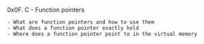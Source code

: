 0x0F. C - Function pointers

	- What are function pointers and how to use them
	- What does a function pointer exactly hold	
	- Where does a function pointer point to in the virtual memory
